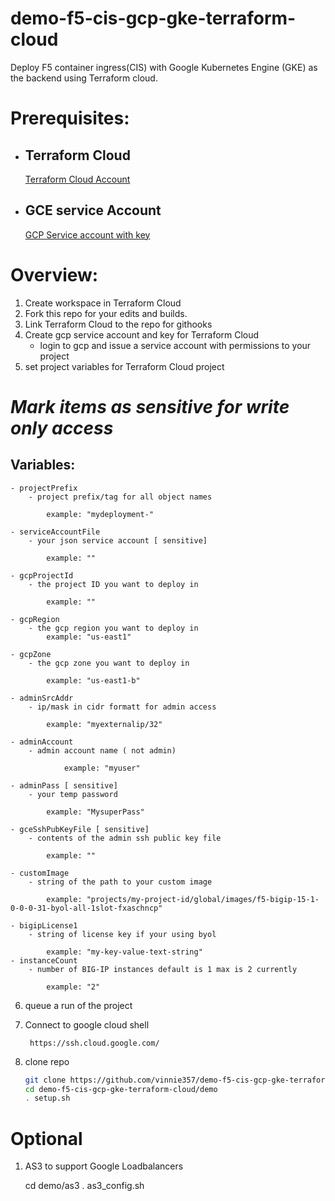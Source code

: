 # demo-f5-cis-gcp-gke-terraform-cloud
Deploy F5 container ingress(CIS) with Google Kubernetes Engine (GKE) as the backend using Terraform cloud. 

# Prerequisites:

- ## Terraform Cloud
    [Terraform Cloud Account](https://app.terraform.io/)

- ## GCE service Account
    [GCP Service account with key](https://console.cloud.google.com/iam-admin/serviceaccounts/)

# Overview:
 1. Create workspace in Terraform Cloud
 2. Fork this repo for your edits and builds.
 3. Link Terraform Cloud to the repo for githooks
 4. Create gcp service account and key for Terraform Cloud
    - login to gcp and issue a service account with permissions to your project
 5. set project variables for Terraform Cloud project

# ***Mark items as sensitive for write only access***
## Variables:
    - projectPrefix
        - project prefix/tag for all object names
        
            example: "mydeployment-"

    - serviceAccountFile
        - your json service account [ sensitive]
            
            example: ""

    - gcpProjectId
        - the project ID you want to deploy in
            
            example: ""

    - gcpRegion
        - the gcp region you want to deploy in
            example: "us-east1"

    - gcpZone
        - the gcp zone you want to deploy in
            
            example: "us-east1-b"

    - adminSrcAddr
        - ip/mask in cidr formatt for admin access
            
            example: "myexternalip/32"

    - adminAccount
        - admin account name ( not admin)

                example: "myuser"
            
    - adminPass [ sensitive]
        - your temp password
            
            example: "MysuperPass"
            
    - gceSshPubKeyFile [ sensitive]
        - contents of the admin ssh public key file
            
            example: ""

    - customImage
        - string of the path to your custom image

            example: "projects/my-project-id/global/images/f5-bigip-15-1-0-0-0-31-byol-all-1slot-fxaschncp"

    - bigipLicense1
        - string of license key if your using byol

            example: "my-key-value-text-string"
    - instanceCount
        - number of BIG-IP instances default is 1 max is 2 currently

            example: "2"

6. queue a run of the project

7. Connect to google cloud shell

        https://ssh.cloud.google.com/

8. clone repo

    ```bash
    git clone https://github.com/vinnie357/demo-f5-cis-gcp-gke-terraform-cloud.git
    cd demo-f5-cis-gcp-gke-terraform-cloud/demo
    . setup.sh
    ```

# Optional

1. AS3 to support Google Loadbalancers

    cd demo/as3
    . as3_config.sh
